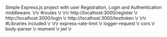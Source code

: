 Simple Express.js project with user Registration, Login and Authentication middleware.
\r\r
#routes \r
\r\r
http://localhost:3000/register \r
http://localhost:3000/login \r
http://localhost:3000/testtoken \r
\r\r
#Libraries included \r
\r\r
express-rate-limit \r
logger-request \r
cors \r
body-parser \r
moment \r
jwt \r


